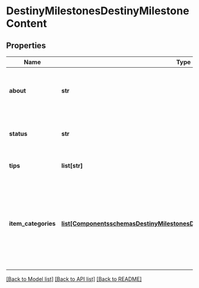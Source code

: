 # DestinyMilestonesDestinyMilestoneContent

## Properties
Name | Type | Description | Notes
------------ | ------------- | ------------- | -------------
**about** | **str** | The \&quot;About this Milestone\&quot; text from the Firehose. | [optional] 
**status** | **str** | The Current Status of the Milestone, as driven by the Firehose. | [optional] 
**tips** | **list[str]** | A list of tips, provided by the Firehose. | [optional] 
**item_categories** | [**list[ComponentsschemasDestinyMilestonesDestinyMilestoneContentItemCategory]**](ComponentsschemasDestinyMilestonesDestinyMilestoneContentItemCategory.md) | If DPS has defined items related to this Milestone, they can categorize those items in the Firehose.That data will then be returned as item categories here. | [optional] 

[[Back to Model list]](../README.md#documentation-for-models) [[Back to API list]](../README.md#documentation-for-api-endpoints) [[Back to README]](../README.md)


